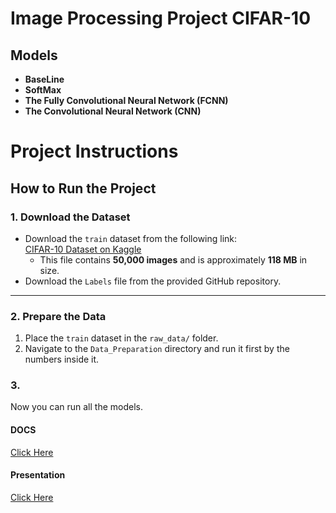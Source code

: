 # Image Processing Project CIFAR-10

## Models
- **BaseLine**
- **SoftMax**
- **The Fully Convolutional Neural Network (FCNN)**
- **The Convolutional Neural Network (CNN)**


# **Project Instructions**

## **How to Run the Project**

### **1. Download the Dataset**
- Download the `train` dataset from the following link:  
  [CIFAR-10 Dataset on Kaggle](https://www.kaggle.com/competitions/cifar-10/data)  
  - This file contains **50,000 images** and is approximately **118 MB** in size.
- Download the `Labels` file from the provided GitHub repository.

---

### **2. Prepare the Data**
1. Place the `train` dataset in the `raw_data/` folder.
2. Navigate to the `Data_Preparation` directory and run it first by the numbers inside it.


### 3. 
Now you can run all the models.

#### DOCS

[Click Here](https://docs.google.com/document/d/1UTfDsYaKGJp-4OxiIy1r9l7fSOxLOnxivl1vAiSoOB8/edit?usp=sharing)



#### Presentation

[Click Here](https://docs.google.com/presentation/d/1jbFuiONB4Jzo-SYDII6fE2WHxQgahs5P7e0xL9MJUQE/edit?usp=sharing)


